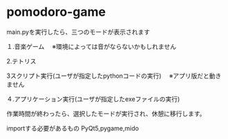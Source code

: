 # pomodoro-game
main.pyを実行したら、三つのモードが表示されます

１.音楽ゲーム
　※環境によっては音がならないかもしれません

2.テトリス

3スクリプト実行(ユーザが指定したpythonコードの実行)
　※アプリ版だと動きません

４.アプリケーション実行(ユーザが指定したexeファイルの実行)

作業時間が終わったら、選択したモードが実行され、休憩に移行します。

importする必要があるもの
PyQt5,pygame,mido

